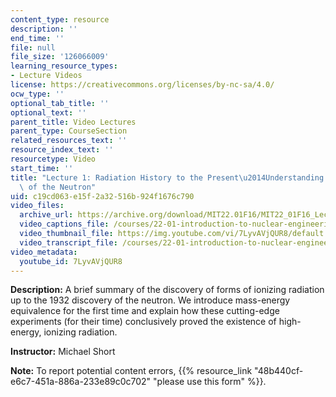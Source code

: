 ```yaml
---
content_type: resource
description: ''
end_time: ''
file: null
file_size: '126066009'
learning_resource_types:
- Lecture Videos
license: https://creativecommons.org/licenses/by-nc-sa/4.0/
ocw_type: ''
optional_tab_title: ''
optional_text: ''
parent_title: Video Lectures
parent_type: CourseSection
related_resources_text: ''
resource_index_text: ''
resourcetype: Video
start_time: ''
title: "Lecture 1: Radiation History to the Present\u2014Understanding the Discovery\
  \ of the Neutron"
uid: c19cd063-e15f-2a32-516b-924f1676c790
video_files:
  archive_url: https://archive.org/download/MIT22.01F16/MIT22_01F16_Lec01_300k.mp4
  video_captions_file: /courses/22-01-introduction-to-nuclear-engineering-and-ionizing-radiation-fall-2016/e9ff2924f5725f4fb48e214335c01698_7LyvAVjQUR8.vtt
  video_thumbnail_file: https://img.youtube.com/vi/7LyvAVjQUR8/default.jpg
  video_transcript_file: /courses/22-01-introduction-to-nuclear-engineering-and-ionizing-radiation-fall-2016/26f9dd16a854243cb751c8a0b4b118a5_7LyvAVjQUR8.pdf
video_metadata:
  youtube_id: 7LyvAVjQUR8
---
```


**Description:** A brief summary of the discovery of forms of ionizing radiation up to the 1932 discovery of the neutron. We introduce mass-energy equivalence for the first time and explain how these cutting-edge experiments (for their time) conclusively proved the existence of high-energy, ionizing radiation.

**Instructor:** Michael Short

**Note:** To report potential content errors, {{% resource_link "48b440cf-e6c7-451a-886a-233e89c0c702" "please use this form" %}}.

